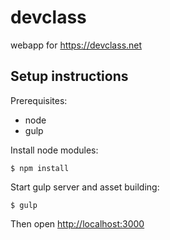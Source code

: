 devclass
========

webapp for https://devclass.net

Setup instructions
------------------

Prerequisites:

* node
* gulp

Install node modules:

    $ npm install

Start gulp server and asset building:

    $ gulp

Then open [http://localhost:3000](http://localhost:3000)
